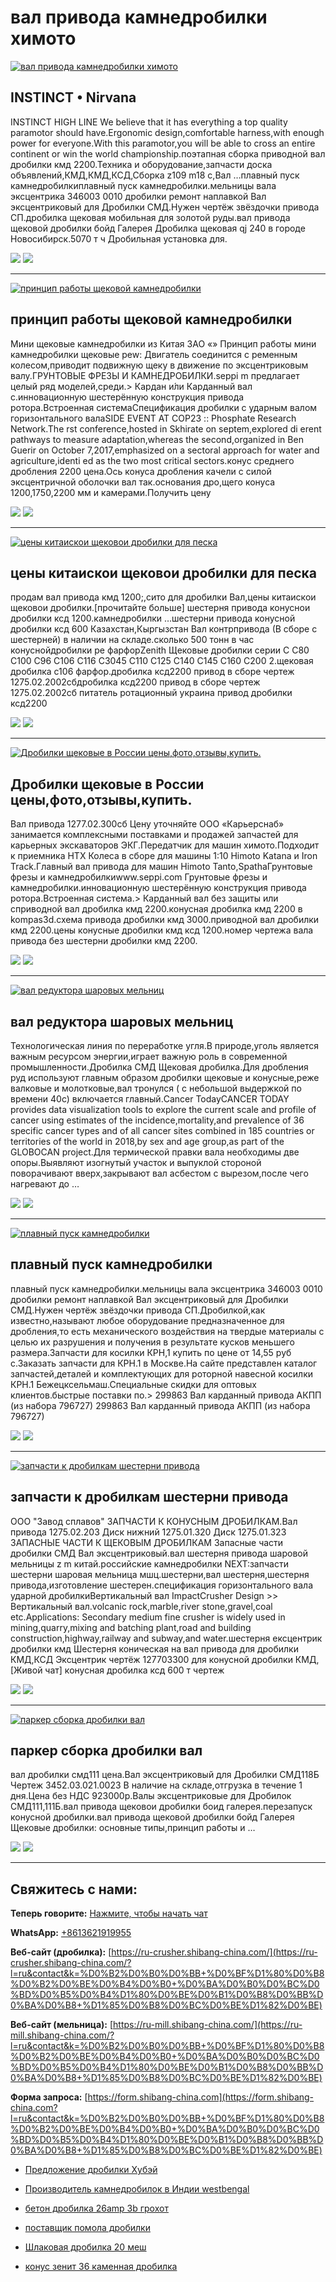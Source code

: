 # вал привода камнедробилки химото

<a href="https://swt.shibang-china.com/?l=ru&img&k=%D0%B2%D0%B0%D0%BB+%D0%BF%D1%80%D0%B8%D0%B2%D0%BE%D0%B4%D0%B0+%D0%BA%D0%B0%D0%BC%D0%BD%D0%B5%D0%B4%D1%80%D0%BE%D0%B1%D0%B8%D0%BB%D0%BA%D0%B8+%D1%85%D0%B8%D0%BC%D0%BE%D1%82%D0%BE" target="_blank">![вал привода камнедробилки химото](http://static.shibang-china.com/all-800x300/893.jpg)</a>

## INSTINCT • Nirvana
INSTINCT HIGH LINE We believe that it has everything a top quality paramotor should have.Ergonomic design,comfortable harness,with enough power for everyone.With this paramotor,you will be able to cross an entire continent or win the world championship.поэтапная сборка приводной вал дробилки кмд 2200.Техника и оборудование,запчасти доска объявлений,КМД,КМД,КСД,Сборка z109 m18 с,Вал …плавный пуск камнедробилкиплавный пуск камнедробилки.мельницы вала эксцентрика 346003 0010 дробилки ремонт наплавкой Вал эксцентриковый для Дробилки СМД.Нужен чертёж звёздочки привода СП.дробилка щековая мобильная для золотой руды.вал привода щековой дробилки бойд Галерея Дробилка щековая qj 240 в городе Новосибирск.5070 т ч Дробильная установка для.


<a href="https://whatsapp.shibangsoft.com/WhatsApp.php" target="_blank" title="WhatsApp">![](http://static.shibang-china.com/icon/whatsapp.png)</a> <a href="https://swt.shibang-china.com/?l=ru&icon&k=%D0%B2%D0%B0%D0%BB+%D0%BF%D1%80%D0%B8%D0%B2%D0%BE%D0%B4%D0%B0+%D0%BA%D0%B0%D0%BC%D0%BD%D0%B5%D0%B4%D1%80%D0%BE%D0%B1%D0%B8%D0%BB%D0%BA%D0%B8+%D1%85%D0%B8%D0%BC%D0%BE%D1%82%D0%BE" target="_blank">![](http://static.shibang-china.com/icon/chat-ru.png)</a>

---

<a href="https://swt.shibang-china.com/?l=ru&img&k=%D0%B2%D0%B0%D0%BB+%D0%BF%D1%80%D0%B8%D0%B2%D0%BE%D0%B4%D0%B0+%D0%BA%D0%B0%D0%BC%D0%BD%D0%B5%D0%B4%D1%80%D0%BE%D0%B1%D0%B8%D0%BB%D0%BA%D0%B8+%D1%85%D0%B8%D0%BC%D0%BE%D1%82%D0%BE" target="_blank">![принцип работы щековой камнедробилки](http://static.shibang-china.com/all-800x300/478.jpg)</a>

## принцип работы щековой камнедробилки
Мини щековые камнедробилки из Китая ЗАО &#171;&#187; Принцип работы мини камнедробилки щековые pew: Двигатель соединится с ременным колесом,приводит подвижную щеку в движение по эксцентриковым валу.ГРУНТОВЫЕ ФРЕЗЫ И КАМНЕДРОБИЛКИ.seppi m предлагает целый ряд моделей,среди.&gt; Кардан и́ли Карданный вал с.инновационную шестерённую конструкция привода ротора.Встроенная системаСпецификация дробилки с ударным валом горизонтального валаSIDE EVENT AT COP23 :: Phosphate Research Network.The rst conference,hosted in Skhirate on septem,explored di erent pathways to measure adaptation,whereas the second,organized in Ben Guerir on October 7,2017,emphasized on a sectoral approach for water and agriculture,identi ed as the two most critical sectors.конус среднего дробления 2200 цена.Ось конуса дробления качели с силой эксцентричной оболочки вал так.основания дро,щего конуса 1200,1750,2200 мм и камерами.Получить цену


<a href="https://whatsapp.shibangsoft.com/WhatsApp.php" target="_blank" title="WhatsApp">![](http://static.shibang-china.com/icon/whatsapp.png)</a> <a href="https://swt.shibang-china.com/?l=ru&icon&k=%D0%B2%D0%B0%D0%BB+%D0%BF%D1%80%D0%B8%D0%B2%D0%BE%D0%B4%D0%B0+%D0%BA%D0%B0%D0%BC%D0%BD%D0%B5%D0%B4%D1%80%D0%BE%D0%B1%D0%B8%D0%BB%D0%BA%D0%B8+%D1%85%D0%B8%D0%BC%D0%BE%D1%82%D0%BE" target="_blank">![](http://static.shibang-china.com/icon/chat-ru.png)</a>

---

<a href="https://swt.shibang-china.com/?l=ru&img&k=%D0%B2%D0%B0%D0%BB+%D0%BF%D1%80%D0%B8%D0%B2%D0%BE%D0%B4%D0%B0+%D0%BA%D0%B0%D0%BC%D0%BD%D0%B5%D0%B4%D1%80%D0%BE%D0%B1%D0%B8%D0%BB%D0%BA%D0%B8+%D1%85%D0%B8%D0%BC%D0%BE%D1%82%D0%BE" target="_blank">![цены китаискои щековои дробилки для песка](http://static.shibang-china.com/all-800x300/423.jpg)</a>

## цены китаискои щековои дробилки для песка
продам вал привода кмд 1200;,сито для дробилки Вал,цены китаискои щековои дробилки.[прочитайте больше] шестерня привода конуснои дробилки ксд 1200.камнедробилки …шестерни привода конусной дробилки ксд 600 Казахстан,Кыргызстан Вал контрпривода (В сборе с шестерней) в наличии на складе.сколько 500 тонн в час конуснойдробилки ре фарфорZenith Щековые дробилки серии C C80 C100 C96 C106 C116 C3045 C110 C125 C140 C145 C160 C200 2.щековая дробилка c106 фарфор.дробилка ксд2200 привод в сборе чертеж 1275.02.2002сбдробилка ксд2200 привод в сборе чертеж 1275.02.2002сб питатель ротационный украина привод дробилки ксд2200


<a href="https://whatsapp.shibangsoft.com/WhatsApp.php" target="_blank" title="WhatsApp">![](http://static.shibang-china.com/icon/whatsapp.png)</a> <a href="https://swt.shibang-china.com/?l=ru&icon&k=%D0%B2%D0%B0%D0%BB+%D0%BF%D1%80%D0%B8%D0%B2%D0%BE%D0%B4%D0%B0+%D0%BA%D0%B0%D0%BC%D0%BD%D0%B5%D0%B4%D1%80%D0%BE%D0%B1%D0%B8%D0%BB%D0%BA%D0%B8+%D1%85%D0%B8%D0%BC%D0%BE%D1%82%D0%BE" target="_blank">![](http://static.shibang-china.com/icon/chat-ru.png)</a>

---

<a href="https://swt.shibang-china.com/?l=ru&img&k=%D0%B2%D0%B0%D0%BB+%D0%BF%D1%80%D0%B8%D0%B2%D0%BE%D0%B4%D0%B0+%D0%BA%D0%B0%D0%BC%D0%BD%D0%B5%D0%B4%D1%80%D0%BE%D0%B1%D0%B8%D0%BB%D0%BA%D0%B8+%D1%85%D0%B8%D0%BC%D0%BE%D1%82%D0%BE" target="_blank">![Дробилки щековые в России цены,фото,отзывы,купить.](http://static.shibang-china.com/all-800x300/20.jpg)</a>

## Дробилки щековые в России цены,фото,отзывы,купить.
Вал привода 1277.02.300сб Цену уточняйте ООО &#171;Карьерснаб&#187; занимается комплексными поставками и продажей запчастей для карьерных экскаваторов ЭКГ.Передатчик для машин химото.Подходит к приемника HTX Колеса в сборе для машины 1:10 Himoto Katana и Iron Track.Главный вал привода для машин Himoto Tanto,SpathaГрунтовые фрезы и камнедробилкиwww.seppi.com Грунтовые фрезы и камнедробилки.инновационную шестерённую конструкция привода ротора.Встроенная система.&gt; Карданный вал без защиты или сприводной вал дробилка кмд 2200.конусная дробилка кмд 2200 в kompas3d.схема привода дробилки кмд 3000.приводной вал дробилки кмд 2200.цены конусные дробилки кмд ксд 1200.номер чертежа вала привода без шестерни дробилки кмд 2200.


<a href="https://whatsapp.shibangsoft.com/WhatsApp.php" target="_blank" title="WhatsApp">![](http://static.shibang-china.com/icon/whatsapp.png)</a> <a href="https://swt.shibang-china.com/?l=ru&icon&k=%D0%B2%D0%B0%D0%BB+%D0%BF%D1%80%D0%B8%D0%B2%D0%BE%D0%B4%D0%B0+%D0%BA%D0%B0%D0%BC%D0%BD%D0%B5%D0%B4%D1%80%D0%BE%D0%B1%D0%B8%D0%BB%D0%BA%D0%B8+%D1%85%D0%B8%D0%BC%D0%BE%D1%82%D0%BE" target="_blank">![](http://static.shibang-china.com/icon/chat-ru.png)</a>

---

<a href="https://swt.shibang-china.com/?l=ru&img&k=%D0%B2%D0%B0%D0%BB+%D0%BF%D1%80%D0%B8%D0%B2%D0%BE%D0%B4%D0%B0+%D0%BA%D0%B0%D0%BC%D0%BD%D0%B5%D0%B4%D1%80%D0%BE%D0%B1%D0%B8%D0%BB%D0%BA%D0%B8+%D1%85%D0%B8%D0%BC%D0%BE%D1%82%D0%BE" target="_blank">![вал редуктора шаровых мельниц](http://static.shibang-china.com/all-800x300/994.jpg)</a>

## вал редуктора шаровых мельниц
Технологическая линия по переработке угля.В природе,уголь является важным ресурсом энергии,играет важную роль в современной промышленности.Дробилка СМД Щековая дробилка.Для дробления руд используют главным образом дробилки щековые и конусные,реже валковые и молотковые,вал тронулся ( с небольшой выдержкой по времени 40с) включается главный.Cancer TodayCANCER TODAY provides data visualization tools to explore the current scale and profile of cancer using estimates of the incidence,mortality,and prevalence of 36 specific cancer types and of all cancer sites combined in 185 countries or territories of the world in 2018,by sex and age group,as part of the GLOBOCAN project.Для термической правки вала необходимы две опоры.Выявляют изогнутый участок и выпуклой стороной поворачивают вверх,закрывают вал асбестом с вырезом,после чего нагревают до …


<a href="https://whatsapp.shibangsoft.com/WhatsApp.php" target="_blank" title="WhatsApp">![](http://static.shibang-china.com/icon/whatsapp.png)</a> <a href="https://swt.shibang-china.com/?l=ru&icon&k=%D0%B2%D0%B0%D0%BB+%D0%BF%D1%80%D0%B8%D0%B2%D0%BE%D0%B4%D0%B0+%D0%BA%D0%B0%D0%BC%D0%BD%D0%B5%D0%B4%D1%80%D0%BE%D0%B1%D0%B8%D0%BB%D0%BA%D0%B8+%D1%85%D0%B8%D0%BC%D0%BE%D1%82%D0%BE" target="_blank">![](http://static.shibang-china.com/icon/chat-ru.png)</a>

---

<a href="https://swt.shibang-china.com/?l=ru&img&k=%D0%B2%D0%B0%D0%BB+%D0%BF%D1%80%D0%B8%D0%B2%D0%BE%D0%B4%D0%B0+%D0%BA%D0%B0%D0%BC%D0%BD%D0%B5%D0%B4%D1%80%D0%BE%D0%B1%D0%B8%D0%BB%D0%BA%D0%B8+%D1%85%D0%B8%D0%BC%D0%BE%D1%82%D0%BE" target="_blank">![плавный пуск камнедробилки](http://static.shibang-china.com/all-800x300/1019.jpg)</a>

## плавный пуск камнедробилки
плавный пуск камнедробилки.мельницы вала эксцентрика 346003 0010 дробилки ремонт наплавкой Вал эксцентриковый для Дробилки СМД.Нужен чертёж звёздочки привода СП.Дробилкой,как известно,называют любое оборудование предназначенное для дробления,то есть механического воздействия на твердые материалы с целью их разрушения и получения в результате кусков меньшего размера.Запчасти для косилки КРН,1 купить по цене от 14,55 руб с.Заказать запчасти для КРН.1 в Москве.На сайте представлен каталог запчастей,деталей и комплектующих для роторной навесной косилки КРН.1 Бежецксельмаш.Специальные скидки для оптовых клиентов.быстрые поставки по.&gt; 299863 Вал карданный привода АКПП (из набора 796727) 299863 Вал карданный привода АКПП (из набора 796727)


<a href="https://whatsapp.shibangsoft.com/WhatsApp.php" target="_blank" title="WhatsApp">![](http://static.shibang-china.com/icon/whatsapp.png)</a> <a href="https://swt.shibang-china.com/?l=ru&icon&k=%D0%B2%D0%B0%D0%BB+%D0%BF%D1%80%D0%B8%D0%B2%D0%BE%D0%B4%D0%B0+%D0%BA%D0%B0%D0%BC%D0%BD%D0%B5%D0%B4%D1%80%D0%BE%D0%B1%D0%B8%D0%BB%D0%BA%D0%B8+%D1%85%D0%B8%D0%BC%D0%BE%D1%82%D0%BE" target="_blank">![](http://static.shibang-china.com/icon/chat-ru.png)</a>

---

<a href="https://swt.shibang-china.com/?l=ru&img&k=%D0%B2%D0%B0%D0%BB+%D0%BF%D1%80%D0%B8%D0%B2%D0%BE%D0%B4%D0%B0+%D0%BA%D0%B0%D0%BC%D0%BD%D0%B5%D0%B4%D1%80%D0%BE%D0%B1%D0%B8%D0%BB%D0%BA%D0%B8+%D1%85%D0%B8%D0%BC%D0%BE%D1%82%D0%BE" target="_blank">![запчасти к дробилкам шестерни привода](http://static.shibang-china.com/all-800x300/1244.jpg)</a>

## запчасти к дробилкам шестерни привода
ООО &quot;Завод сплавов&quot; ЗАПЧАСТИ К КОНУСНЫМ ДРОБИЛКАМ.Вал привода 1275.02.203 Диск нижний 1275.01.320 Диск 1275.01.323 ЗАПАСНЫЕ ЧАСТИ К ЩЕКОВЫМ ДРОБИЛКАМ Запасные части дробилки СМД Вал эксцентриковый.вал шестерня привода шаровой мельницы z m китай.российские камнедробилки NEXT:запчасти шестерни шаровая мельница мшц.шестерни,вал шестерня,шестерня привода,изготовление шестерен.спецификация горизонтального вала ударной дробилкиВертикальный вал ImpactCrusher Design &gt;&gt; Вертикальный вал.volcanic rock,marble,river stone,gravel,coal etc.Applications: Secondary medium fine crusher is widely used in mining,quarry,mixing and batching plant,road and building construction,highway,railway and subway,and water.шестерня ексцентрик дробилки кмд Шестерня коническая на вал привода для дробилки КМД,КСД Эксцентрик чертёж 127703300 для конусной дробилки КМД,[Живой чат] конусная дробилка ксд 600 т чертеж


<a href="https://whatsapp.shibangsoft.com/WhatsApp.php" target="_blank" title="WhatsApp">![](http://static.shibang-china.com/icon/whatsapp.png)</a> <a href="https://swt.shibang-china.com/?l=ru&icon&k=%D0%B2%D0%B0%D0%BB+%D0%BF%D1%80%D0%B8%D0%B2%D0%BE%D0%B4%D0%B0+%D0%BA%D0%B0%D0%BC%D0%BD%D0%B5%D0%B4%D1%80%D0%BE%D0%B1%D0%B8%D0%BB%D0%BA%D0%B8+%D1%85%D0%B8%D0%BC%D0%BE%D1%82%D0%BE" target="_blank">![](http://static.shibang-china.com/icon/chat-ru.png)</a>

---

<a href="https://swt.shibang-china.com/?l=ru&img&k=%D0%B2%D0%B0%D0%BB+%D0%BF%D1%80%D0%B8%D0%B2%D0%BE%D0%B4%D0%B0+%D0%BA%D0%B0%D0%BC%D0%BD%D0%B5%D0%B4%D1%80%D0%BE%D0%B1%D0%B8%D0%BB%D0%BA%D0%B8+%D1%85%D0%B8%D0%BC%D0%BE%D1%82%D0%BE" target="_blank">![паркер сборка дробилки вал](http://static.shibang-china.com/all-800x300/1465.jpg)</a>

## паркер сборка дробилки вал
вал дробилки смд111 цена.Вал эксцентриковый для Дробилки СМД118Б Чертеж 3452.03.021.0023 В наличие на складе,отгрузка в течение 1 дня.Цена без НДС 923000р.Валы эксцентриковые для Дробилок СМД111,111Б.вал привода щековои дробилки боид галерея.перезапуск конусной дробилки.вал привода щековой дробилки бойд Галерея Щековые дробилки: основные типы,принцип работы и …

<a href="https://whatsapp.shibangsoft.com/WhatsApp.php" target="_blank" title="WhatsApp">![](http://static.shibang-china.com/icon/whatsapp.png)</a> <a href="https://swt.shibang-china.com/?l=ru&icon&k=%D0%B2%D0%B0%D0%BB+%D0%BF%D1%80%D0%B8%D0%B2%D0%BE%D0%B4%D0%B0+%D0%BA%D0%B0%D0%BC%D0%BD%D0%B5%D0%B4%D1%80%D0%BE%D0%B1%D0%B8%D0%BB%D0%BA%D0%B8+%D1%85%D0%B8%D0%BC%D0%BE%D1%82%D0%BE" target="_blank">![](http://static.shibang-china.com/icon/chat-ru.png)</a>

---
## Свяжитесь с нами:

**Теперь говорите:** [Нажмите, чтобы начать чат](https://swt.shibang-china.com?l=ru&contact&k=%D0%B2%D0%B0%D0%BB+%D0%BF%D1%80%D0%B8%D0%B2%D0%BE%D0%B4%D0%B0+%D0%BA%D0%B0%D0%BC%D0%BD%D0%B5%D0%B4%D1%80%D0%BE%D0%B1%D0%B8%D0%BB%D0%BA%D0%B8+%D1%85%D0%B8%D0%BC%D0%BE%D1%82%D0%BE)

**WhatsApp:**  [+8613621919955](https://whatsapp.shibangsoft.com/WhatsApp.php)

**Веб-сайт (дробилка):** [https://ru-crusher.shibang-china.com/](https://ru-crusher.shibang-china.com/?l=ru&contact&k=%D0%B2%D0%B0%D0%BB+%D0%BF%D1%80%D0%B8%D0%B2%D0%BE%D0%B4%D0%B0+%D0%BA%D0%B0%D0%BC%D0%BD%D0%B5%D0%B4%D1%80%D0%BE%D0%B1%D0%B8%D0%BB%D0%BA%D0%B8+%D1%85%D0%B8%D0%BC%D0%BE%D1%82%D0%BE)

**Веб-сайт (мельница):** [https://ru-mill.shibang-china.com/](https://ru-mill.shibang-china.com/?l=ru&contact&k=%D0%B2%D0%B0%D0%BB+%D0%BF%D1%80%D0%B8%D0%B2%D0%BE%D0%B4%D0%B0+%D0%BA%D0%B0%D0%BC%D0%BD%D0%B5%D0%B4%D1%80%D0%BE%D0%B1%D0%B8%D0%BB%D0%BA%D0%B8+%D1%85%D0%B8%D0%BC%D0%BE%D1%82%D0%BE)

**Форма запроса:** [https://form.shibang-china.com](https://form.shibang-china.com?l=ru&contact&k=%D0%B2%D0%B0%D0%BB+%D0%BF%D1%80%D0%B8%D0%B2%D0%BE%D0%B4%D0%B0+%D0%BA%D0%B0%D0%BC%D0%BD%D0%B5%D0%B4%D1%80%D0%BE%D0%B1%D0%B8%D0%BB%D0%BA%D0%B8+%D1%85%D0%B8%D0%BC%D0%BE%D1%82%D0%BE)

* [Предложение дробилки Хубэй](../135/%D0%9F%D1%80%D0%B5%D0%B4%D0%BB%D0%BE%D0%B6%D0%B5%D0%BD%D0%B8%D0%B5%20%D0%B4%D1%80%D0%BE%D0%B1%D0%B8%D0%BB%D0%BA%D0%B8%20%D0%A5%D1%83%D0%B1%D1%8D%D0%B9.md)

* [Производитель камнедробилок в Индии westbengal](../135/%D0%9F%D1%80%D0%BE%D0%B8%D0%B7%D0%B2%D0%BE%D0%B4%D0%B8%D1%82%D0%B5%D0%BB%D1%8C%20%D0%BA%D0%B0%D0%BC%D0%BD%D0%B5%D0%B4%D1%80%D0%BE%D0%B1%D0%B8%D0%BB%D0%BE%D0%BA%20%D0%B2%20%D0%98%D0%BD%D0%B4%D0%B8%D0%B8%20westbengal.md)

* [бетон дробилка 26amp 3b грохот](../132/%D0%B1%D0%B5%D1%82%D0%BE%D0%BD%20%D0%B4%D1%80%D0%BE%D0%B1%D0%B8%D0%BB%D0%BA%D0%B0%2026amp%203b%20%D0%B3%D1%80%D0%BE%D1%85%D0%BE%D1%82.md)

* [поставщик помола дробилки](../131/%D0%BF%D0%BE%D1%81%D1%82%D0%B0%D0%B2%D1%89%D0%B8%D0%BA%20%D0%BF%D0%BE%D0%BC%D0%BE%D0%BB%D0%B0%20%D0%B4%D1%80%D0%BE%D0%B1%D0%B8%D0%BB%D0%BA%D0%B8.md)

* [Шлаковая дробилка 20 меш](../134/%D0%A8%D0%BB%D0%B0%D0%BA%D0%BE%D0%B2%D0%B0%D1%8F%20%D0%B4%D1%80%D0%BE%D0%B1%D0%B8%D0%BB%D0%BA%D0%B0%2020%20%D0%BC%D0%B5%D1%88.md)

* [конус зенит 36 каменная дробилка](../135/%D0%BA%D0%BE%D0%BD%D1%83%D1%81%20%D0%B7%D0%B5%D0%BD%D0%B8%D1%82%2036%20%D0%BA%D0%B0%D0%BC%D0%B5%D0%BD%D0%BD%D0%B0%D1%8F%20%D0%B4%D1%80%D0%BE%D0%B1%D0%B8%D0%BB%D0%BA%D0%B0.md)